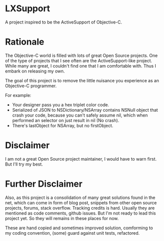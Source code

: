 LXSupport
=========

A project inspired to be the ActiveSupport of Objective-C.

Rationale
=========

The Objective-C world is filled with lots of great Open Source projects. One of the type of projects that I see often are the ActiveSupport-like project. While many are great, I couldn't find one that I am comfortable with. Thus I embark on releasing my own.

The goal of this project is to remove the little nuisance you experience as an Objective-C programmer.

For example:

 - Your designer pass you a hex triplet color code.
 - Serialized of JSON to NSDictionary/NSArray contains NSNull object that crash your code, because you can't safely assume nil, which when performed an selector on just result in nil (No crash).
 - There's lastObject for NSArray, but no firstObject.

Disclaimer
==========

I am not a great Open Source project maintainer, I would have to warn first. But I'll try my best.

Further Disclaimer
==================

Also, as this project is a consolidation of many great solutions found in the net, which can come in form of blog post, snippets from other open source projects, forums, stack overflow. Tracking credits is hard. Usually they are mentioned as code comments, github issues. But I'm not ready to lead this project yet. So they will remains in these places for now.

These are hand copied and sometimes improved solution, comforming to my coding convention, (some) guard against unit tests, refactored.
